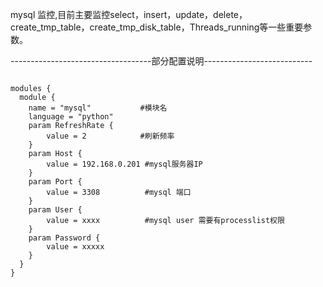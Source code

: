 mysql 监控,目前主要监控select，insert，update，delete，create_tmp_table，create_tmp_disk_table，Threads_running等一些重要参数。

-----------------------------------部分配置说明---------------------------
<pre><code>
modules {
  module {
    name = "mysql"           #模块名
    language = "python"
    param RefreshRate {
        value = 2            #刷新频率
    }
    param Host {
        value = 192.168.0.201 #mysql服务器IP
    }
    param Port {
        value = 3308          #mysql 端口
    }
    param User {
        value = xxxx          #mysql user 需要有processlist权限
    }
    param Password {
        value = xxxxx
    }
  }
}
